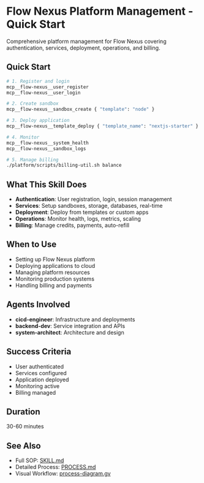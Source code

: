 # Flow Nexus Platform Management - Quick Start

Comprehensive platform management for Flow Nexus covering authentication, services, deployment, operations, and billing.

## Quick Start

```bash
# 1. Register and login
mcp__flow-nexus__user_register
mcp__flow-nexus__user_login

# 2. Create sandbox
mcp__flow-nexus__sandbox_create { "template": "node" }

# 3. Deploy application
mcp__flow-nexus__template_deploy { "template_name": "nextjs-starter" }

# 4. Monitor
mcp__flow-nexus__system_health
mcp__flow-nexus__sandbox_logs

# 5. Manage billing
./platform/scripts/billing-util.sh balance
```

## What This Skill Does

- **Authentication**: User registration, login, session management
- **Services**: Setup sandboxes, storage, databases, real-time
- **Deployment**: Deploy from templates or custom apps
- **Operations**: Monitor health, logs, metrics, scaling
- **Billing**: Manage credits, payments, auto-refill

## When to Use

- Setting up Flow Nexus platform
- Deploying applications to cloud
- Managing platform resources
- Monitoring production systems
- Handling billing and payments

## Agents Involved

- **cicd-engineer**: Infrastructure and deployments
- **backend-dev**: Service integration and APIs
- **system-architect**: Architecture and design

## Success Criteria

- User authenticated
- Services configured
- Application deployed
- Monitoring active
- Billing managed

## Duration

30-60 minutes

## See Also

- Full SOP: [SKILL.md](SKILL.md)
- Detailed Process: [PROCESS.md](PROCESS.md)
- Visual Workflow: [process-diagram.gv](process-diagram.gv)
